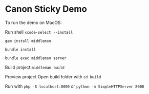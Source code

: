 # Canon Sticky Demo

To run the demo on MacOS:

Run shell
`xcode-select --install`

`gem install middleman`

`bundle install`

`bundle exec middleman server`

Build project
`middleman build`

Preview project
Open build folder with `cd build`

Run with `php -S localhost:8000` or `python -m SimpleHTTPServer 8000`
